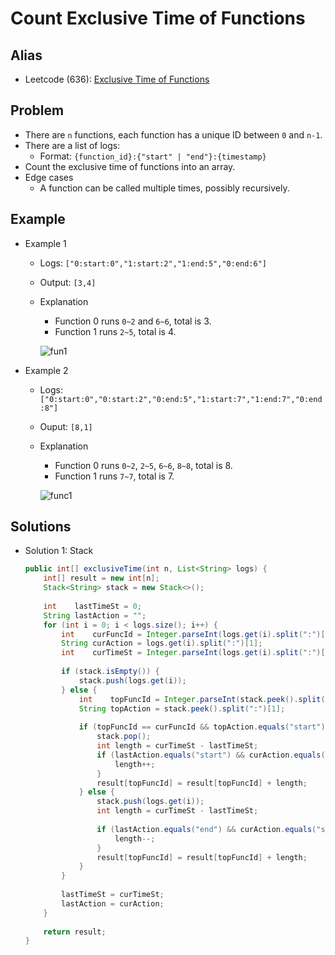 # Count Exclusive Time of Functions

## Alias
- Leetcode (636): [Exclusive Time of Functions](https://leetcode.com/problems/exclusive-time-of-functions/)

## Problem
- There are `n` functions, each function has a unique ID between `0` and `n-1`.
- There are a list of logs:
   - Format: `{function_id}:{"start" | "end"}:{timestamp}`
- Count the exclusive time of functions into an array.
- Edge cases
   - A function can be called multiple times, possibly recursively.

## Example
- Example 1
   - Logs: `["0:start:0","1:start:2","1:end:5","0:end:6"]`
   - Output: `[3,4]`
   - Explanation
      - Function 0 runs `0~2` and `6~6`, total is 3.
      - Function 1 runs `2~5`, total is 4.

      ![fun1](https://user-images.githubusercontent.com/8989447/117215792-fa042f80-adbb-11eb-9e5f-f359d5750b78.png)

- Example 2
   - Logs: `["0:start:0","0:start:2","0:end:5","1:start:7","1:end:7","0:end:8"]`
   - Ouput: `[8,1]`
   - Explanation
      - Function 0 runs `0~2`, `2~5`, `6~6`, `8~8`, total is 8.
      - Function 1 runs `7~7`, total is 7.
      
      ![func1](https://user-images.githubusercontent.com/8989447/117216416-f4f3b000-adbc-11eb-8009-0190e3c240cf.png)


## Solutions
- Solution 1: Stack
  ```java
  public int[] exclusiveTime(int n, List<String> logs) {
      int[] result = new int[n];
      Stack<String> stack = new Stack<>();
        
      int    lastTimeSt = 0;
      String lastAction = "";
      for (int i = 0; i < logs.size(); i++) {
          int    curFuncId = Integer.parseInt(logs.get(i).split(":")[0]);
          String curAction = logs.get(i).split(":")[1];
          int    curTimeSt = Integer.parseInt(logs.get(i).split(":")[2]);
            
          if (stack.isEmpty()) {
              stack.push(logs.get(i));
          } else {
              int    topFuncId = Integer.parseInt(stack.peek().split(":")[0]);
              String topAction = stack.peek().split(":")[1];
                
              if (topFuncId == curFuncId && topAction.equals("start") && curAction.equals("end")) {
                  stack.pop();
                  int length = curTimeSt - lastTimeSt;
                  if (lastAction.equals("start") && curAction.equals("end")) {         // cover: start 2 end 5 but length is 4 
                      length++;
                  }
                  result[topFuncId] = result[topFuncId] + length;
              } else {
                  stack.push(logs.get(i));
                  int length = curTimeSt - lastTimeSt;
                    
                  if (lastAction.equals("end") && curAction.equals("start")) {         // cover: end 3 start 4 length is 0
                      length--;
                  }
                  result[topFuncId] = result[topFuncId] + length;
              }
          }
            
          lastTimeSt = curTimeSt;
          lastAction = curAction;
      }
        
      return result;
  }
  ```
